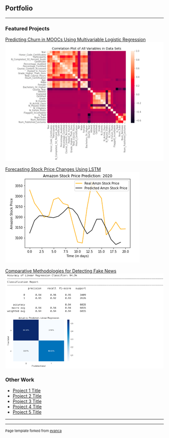 ## Portfolio

---

### Featured Projects

[Predicting Churn in MOOCs Using Multivariable Logistic Regression](/Zachlq/ZachQuinnDSCPortfolio/blob/master/Projects/Predicting_Churn_MOOC.ipynb)
<img src="images/Screen Shot 2021-01-17 at 6.12.36 PM.png?raw=true"/>

[Forecasting Stock Price Changes Using LSTM](/Zachlq/ZachQuinnDSCPortfolio/tree/master/Projects/Stock%20Market%20LSTM%20Notebooks) 
<img src="images/stock_amzn.jpg?raw=true"/>

[Comparative Methodologies for Detecting Fake News](/Zachlq/ZachQuinnDSCPortfolio/blob/master/Projects/Zach_Quinn_DSC_550_FinalProj.ipynb)
<img src="images/fake_news.jpg?raw=true"/>



### Other Work 

- [Project 1 Title](http://example.com/)
- [Project 2 Title](http://example.com/)
- [Project 3 Title](http://example.com/)
- [Project 4 Title](http://example.com/)
- [Project 5 Title](http://example.com/)

---




---
<p style="font-size:11px">Page template forked from <a href="https://github.com/evanca/quick-portfolio">evanca</a></p>
<!-- Remove above link if you don't want to attibute -->
